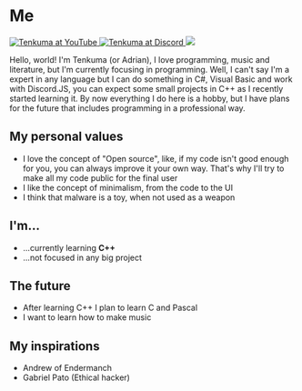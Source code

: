 # Me

<div id="badges">
  <a href="https://www.youtube.com/@tenkuma">
  <img src="https://img.shields.io/badge/Tenkuma-black?logo=youtube&logoColor=red&style=flat-square" alt="Tenkuma at YouTube"/>
  </a>
  <a href="discordapp.com/users/681643259764015116">
  <img src="https://img.shields.io/badge/@tenkuma.-black?logo=discord&logoColor=blue&style=flat-square" alt="Tenkuma at Discord"/>
  </a>
  <img <img src="https://komarev.com/ghpvc/?username=adrianvic&style=flat-square&color=gray"/>
</div>

Hello, world! I'm Tenkuma (or Adrian), I love programming, music and literature, but I'm currently focusing in programming.
Well, I can't say I'm a expert in any language but I can do something in C#, Visual Basic and work with Discord.JS, you can expect some small projects in C++ as I recently started learning it.
By now everything I do here is a hobby, but I have plans for the future that includes programming in a professional way.

## My personal values
- I love the concept of "Open source", like, if my code isn't good enough for you, you can always improve it your own way. That's why I'll try to make all my code public for the final user
- I like the concept of minimalism, from the code to the UI
- I think that malware is a toy, when not used as a weapon

## I'm...
- ...currently learning **C++**
- ...not focused in any big project

## The future
- After learning C++ I plan to learn C and Pascal
- I want to learn how to make music

## My inspirations
- Andrew of Endermanch
- Gabriel Pato (Ethical hacker)

